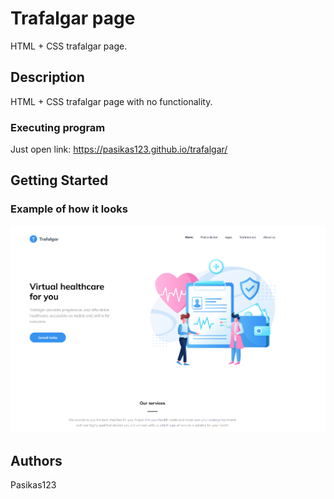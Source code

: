 # Trafalgar page

HTML + CSS trafalgar page.

## Description

HTML + CSS trafalgar page with no functionality.

### Executing program

Just open link: https://pasikas123.github.io/trafalgar/

## Getting Started

### Example of how it looks

<img src="images/trafalgar.png">

## Authors

Pasikas123
